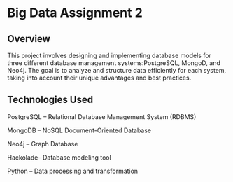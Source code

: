 # Big Data Assignment 2


## Overview
This project involves designing and implementing database models for three different database management systems:PostgreSQL, MongoD, and Neo4j. The goal is to analyze and structure data efficiently for each system, taking into account their unique advantages and best practices.

## Technologies Used

PostgreSQL – Relational Database Management System (RDBMS)

MongoDB – NoSQL Document-Oriented Database

Neo4j – Graph Database

Hackolade– Database modeling tool 

Python – Data processing and transformation


